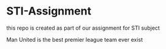 # STI-Assignment

this repo is created as part of our assignment for STI subject

Man United is the best premier league team ever exist